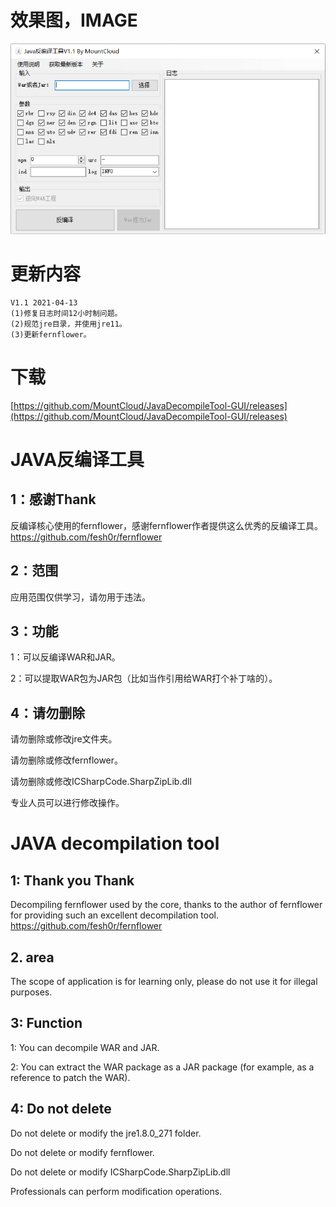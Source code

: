 # 效果图，IMAGE
![image](https://github.com/MountCloud/JavaDecompileTool-GUI/blob/main/previeV1.1.png)

# 更新内容
```
V1.1 2021-04-13
(1)修复日志时间12小时制问题。
(2)规范jre目录，并使用jre11。
(3)更新fernflower。
```

# 下载
[https://github.com/MountCloud/JavaDecompileTool-GUI/releases](https://github.com/MountCloud/JavaDecompileTool-GUI/releases)

# JAVA反编译工具
## 1：感谢Thank
反编译核心使用的fernflower，感谢fernflower作者提供这么优秀的反编译工具。https://github.com/fesh0r/fernflower

## 2：范围
应用范围仅供学习，请勿用于违法。

## 3：功能
1：可以反编译WAR和JAR。

2：可以提取WAR包为JAR包（比如当作引用给WAR打个补丁啥的）。

## 4：请勿删除
请勿删除或修改jre文件夹。

请勿删除或修改fernflower。

请勿删除或修改ICSharpCode.SharpZipLib.dll

专业人员可以进行修改操作。

# JAVA decompilation tool
## 1: Thank you Thank
Decompiling fernflower used by the core, thanks to the author of fernflower for providing such an excellent decompilation tool. https://github.com/fesh0r/fernflower

## 2. area
The scope of application is for learning only, please do not use it for illegal purposes.

## 3: Function
1: You can decompile WAR and JAR.

2: You can extract the WAR package as a JAR package (for example, as a reference to patch the WAR).

## 4: Do not delete
Do not delete or modify the jre1.8.0_271 folder.

Do not delete or modify fernflower.

Do not delete or modify ICSharpCode.SharpZipLib.dll

Professionals can perform modification operations.

